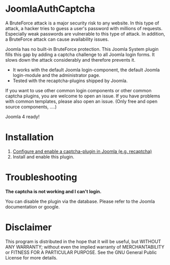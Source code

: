 # JoomlaAuthCaptcha
A BruteForce attack is a major security risk to any website. In this type of attack, a hacker tries to guess a user's password with millions of requests. Especially weak passwords are vulnerable to this type of attack. In addition, a BruteForce attack can cause availability issues. 

Joomla has no built-in BruteForce protection. This Joomla System plugin fills this gap by adding a captcha challenge to all Joomla login forms. It slows down the attack considerably and therefore prevents it.


* It works with the default Joomla login-component, the default Joomla login-module and the administrator page. 
* Tested with the recaptcha-plugins shipped by Joomla.

If you want to use other common login components or other common captcha plugins, you are welcome to open an issue. If you have problems with common templates, please also open an issue. (Only free and open source components, ....)

Joomla 4 ready!

# Installation

1. [Configure and enable a captcha-plugin in Joomla (e.g. recaptcha)](https://docs.joomla.org/J3.x:Google_ReCaptcha)
2. Install and enable this plugin.

# Troubleshooting

**The captcha is not working and I can't login.**

You can disable the plugin via the database. Please refer to the Joomla documentation or google.

# Disclaimer
This program is distributed in the hope that it will be useful, but WITHOUT ANY WARRANTY; without even the implied warranty of MERCHANTABILITY or FITNESS FOR A PARTICULAR PURPOSE. See the GNU General Public License for more details.
